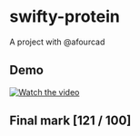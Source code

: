 # swifty-protein

A project with @afourcad

## Demo

[![Watch the video](https://i9.ytimg.com/vi/F4xHvv4CnU0/mqdefault.jpg?time=1562950220455&sqp=CLj0oukF&rs=AOn4CLBViQEYHOHuXf3oBMXuAj26US0u4w)](https://www.youtube.com/watch?v=F4xHvv4CnU0&feature=youtu.be)

## Final mark [121 / 100]

